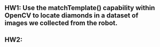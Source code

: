## HW1: Use the matchTemplate() capability within OpenCV to locate diamonds in a dataset of images we collected from the robot.

## HW2: 


